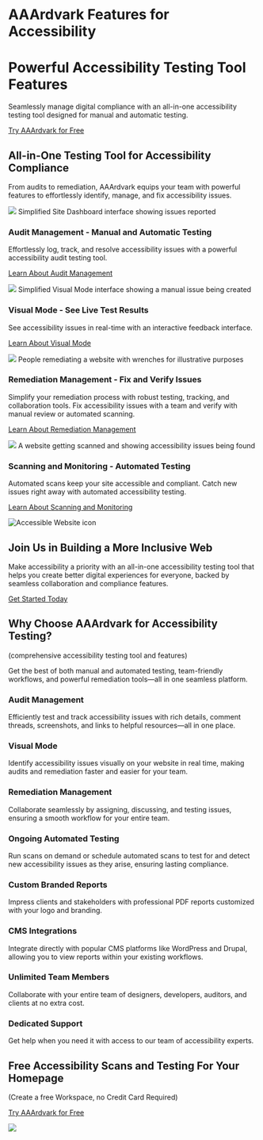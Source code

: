 # AAArdvark Features for Accessibility

# Powerful Accessibility Testing Tool Features

 

Seamlessly manage digital compliance with an all-in-one accessibility testing tool designed for manual and automatic testing.

 

[Try AAArdvark for Free](https://app.aaardvarkaccessibility.com/register)

## All-in-One Testing Tool for Accessibility Compliance

 

From audits to remediation, AAArdvark equips your team with powerful features to effortlessly identify, manage, and fix accessibility issues.

 

![](https://aaardvarkaccessibility.com/wp-content/uploads/2024/11/9.-Consolidated-Reports_rev-768x512.png) Simplified Site Dashboard interface showing issues reported

### Audit Management - Manual and Automatic Testing

 

Effortlessly log, track, and resolve accessibility issues with a powerful accessibility audit testing tool.

 

[Learn About Audit Management](https://aaardvarkaccessibility.com/features/accessibility-audit-management/)

![](https://aaardvarkaccessibility.com/wp-content/uploads/2024/11/6.-Visual-mode_rev-768x512.png) Simplified Visual Mode interface showing a manual issue being created

### Visual Mode - See Live Test Results

 

See accessibility issues in real-time with an interactive feedback interface.

 

[Learn About Visual Mode](https://aaardvarkaccessibility.com/features/visual-accessibility-mode/)

![](https://aaardvarkaccessibility.com/wp-content/uploads/2024/11/8.-Remediation_rev-768x512.png) People remediating a website with wrenches for illustrative purposes

### Remediation Management - Fix and Verify Issues

 

Simplify your remediation process with robust testing, tracking, and collaboration tools. Fix accessibility issues with a team and verify with manual review or automated scanning.

 

[Learn About Remediation Management](https://aaardvarkaccessibility.com/features/accessibility-remediation-management/)

![](https://aaardvarkaccessibility.com/wp-content/uploads/2024/11/5.-Automated-scans_rev-e1735838673325-768x575.png) A website getting scanned and showing accessibility issues being found

### Scanning and Monitoring - Automated Testing

 

Automated scans keep your site accessible and compliant. Catch new issues right away with automated accessibility testing.

 

[Learn About Scanning and Monitoring](https://aaardvarkaccessibility.com/features/accessibility-scanning-monitoring/)

 

 

![Accessible Website icon](https://aaardvarkaccessibility.com/wp-content/uploads/2023/08/Accessible-Website.png) 

## Join Us in Building a More Inclusive Web

 

Make accessibility a priority with an all-in-one accessibility testing tool that helps you create better digital experiences for everyone, backed by seamless collaboration and compliance features.

 

[Get Started Today](https://app.aaardvarkaccessibility.com/register)

## Why Choose AAArdvark for Accessibility Testing?

 

(comprehensive accessibility testing tool and features) 

Get the best of both manual and automated testing, team-friendly workflows, and powerful remediation tools—all in one seamless platform.

 

 

### Audit Management

Efficiently test and track accessibility issues with rich details, comment threads, screenshots, and links to helpful resources—all in one place.

 

### Visual Mode

Identify accessibility issues visually on your website in real time, making audits and remediation faster and easier for your team.

 

### Remediation Management

Collaborate seamlessly by assigning, discussing, and testing issues, ensuring a smooth workflow for your entire team.

 

### Ongoing Automated Testing

Run scans on demand or schedule automated scans to test for and detect new accessibility issues as they arise, ensuring lasting compliance.

 

### Custom Branded Reports

Impress clients and stakeholders with professional PDF reports customized with your logo and branding.

 

### CMS Integrations

Integrate directly with popular CMS platforms like WordPress and Drupal, allowing you to view reports within your existing workflows.

 

### Unlimited Team Members

Collaborate with your entire team of designers, developers, auditors, and clients at no extra cost.

 

### Dedicated Support

Get help when you need it with access to our team of accessibility experts.

## Free Accessibility Scans and Testing For Your Homepage

 

(Create a free Workspace, no Credit Card Required​) 

[Try AAArdvark for Free](https://app.aaardvarkaccessibility.com/register)

![](https://aaardvarkaccessibility.com/wp-content/uploads/2024/11/4.-Customer-Support_rev-1024x683.png) 

